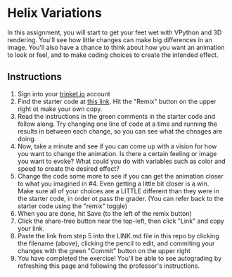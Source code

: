 # Helix Variations

In this assignment, you will start to get your feet wet with VPython and 3D rendering. You'll see how little changes can make big differences in an image. You'll also have a chance to think about how you want an animation to look or feel, and to make coding choices to create the intended effect. 

## Instructions 

1. Sign into your [trinket.io](https://trinket.io/) account
2. Find the starter code at [this link](https://trinket.io/glowscript/4e40208104). Hit the "Remix" button on the upper right ot make your own copy. 
3. Read the instructions in the green comments in the starter code and follow along. Try changing one line of code at a time and running the results in between each change, so you can see what the chnages are doing.
4. Now, take a minute and see if you can come up with a vision for how you want to change the animation. Is there a certain feeling or image you want to evoke? What could you do with variables such as color and speed to create the desired effect?
5. Change the code some more to see if you can get the animation closer to what you imagined in #4. Even getting a little bit closer is a win. <br>Make sure all of your choices are a LITTLE different than they were in the starter code, in order ot pass the grader. (You can refer back to the starter code using the "remix" toggle)
6. When you are done, hit Save (to the left of the remix button)
7. Click the share-tree button near the top-left, then click "Link" and copy your link. 
8. Paste the link from step 5 into the LINK.md file in this repo by clicking the filename (above), clicking the pencil to edit, and commiting your changes with the green "Commit" button on the upper right
9. You have completed the exercise! You'll be able to see autograding by refreshing this page and following the professor's instructions. 